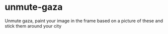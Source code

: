 # unmute-gaza
Unmute gaza, paint your image in the frame based on a picture of these and stick them around your city 
